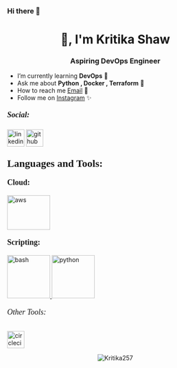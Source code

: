 ### Hi there 👋

<h1 align="center">👋, I'm Kritika Shaw</h1>
<h3 align="center">Aspiring DevOps Engineer</h3>

- I’m currently learning **DevOps** 🌱
- Ask me about **Python , Docker , Terraform** 💬
- How to reach me [Email](mailto:trainwithshubham@gmail.com) 💌
- Follow me on [Instagram](https://www.instagram.com/kritikashawww/) ✨ 

 <h5><font size="+1" face="Tahoma">Social:</font></h5>

[<img src='https://cdn.jsdelivr.net/npm/simple-icons@3.0.1/icons/linkedin.svg' alt='linkedin' height='40'>](www.linkedin.com/in/kritikashaw) [<img src='https://cdn.jsdelivr.net/npm/simple-icons@3.0.1/icons/github.svg' alt='github' height='40'>]([https://agileguru.github.io/](https://github.com/Kritika257))

 <!-- Languages and Tools Section -->
<h3 align="left"><font size="+2" face="Verdana">Languages and Tools:</font></h3>
<!-- Cloud Section -->
<h4><font size="+1" face="Tahoma">Cloud:</font></h4>
<p align="left">
<a href="[https://aws.amazon.com](https://aws.amazon.com/)" target="_blank" rel="noreferrer">
<img src="https://www.logigroup.com/images/Logo_aws.gif" alt="aws" width="100" height="80"/>
</a>

<!-- Scripting Section -->
<h4><font size="+1" face="Tahoma">Scripting:</font></h4>
<p align="left">
<a href="https://www.gnu.org/software/bash/" target="_blank" rel="noreferrer">
<img src="https://e7.pngegg.com/pngimages/330/276/png-clipart-bash-shell-script-bourne-shell-scripting-language-unix-shell-shell-rectangle-logo.png" alt="bash" width="100" height="100"/>
</a>
<a href="[https://www.python.org](https://www.python.org/)" target="_blank" rel="noreferrer">
<img src="https://i.giphy.com/media/KAq5w47R9rmTuvWOWa/giphy.webp" alt="python" width="100" height="100"/>
</a>

<h6><font size="+1" face="Tahoma">Other Tools:</font></h6>
<a href="https://circleci.com" target="_blank" rel="noreferrer"> <img src="https://www.vectorlogo.zone/logos/circleci/circleci-icon.svg" alt="circleci" width="40" height="40"/> </a>


<p align="center"> <img src="https://komarev.com/ghpvc/?username=Kritika257&label=Profile%20views&color=0e75b6&style=flat" alt="Kritika257" /> </p>

<!--
**Kritika257/Kritika257** is a ✨ _special_ ✨ repository because its `README.md` (this file) appears on your GitHub profile.

Here are some ideas to get you started:

- 🔭 I’m currently working on ...
- 🌱 I’m currently learning ...
- 👯 I’m looking to collaborate on ...
- 🤔 I’m looking for help with ...
- 💬 Ask me about ...
- 📫 How to reach me: ...
- 😄 Pronouns: ...
- ⚡ Fun fact: ...
-->
